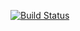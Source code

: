 [![Build Status](https://travis-ci.org/shizidushu/dockerfile.svg?branch=shiny)](https://travis-ci.org/shizidushu/dockerfile)
